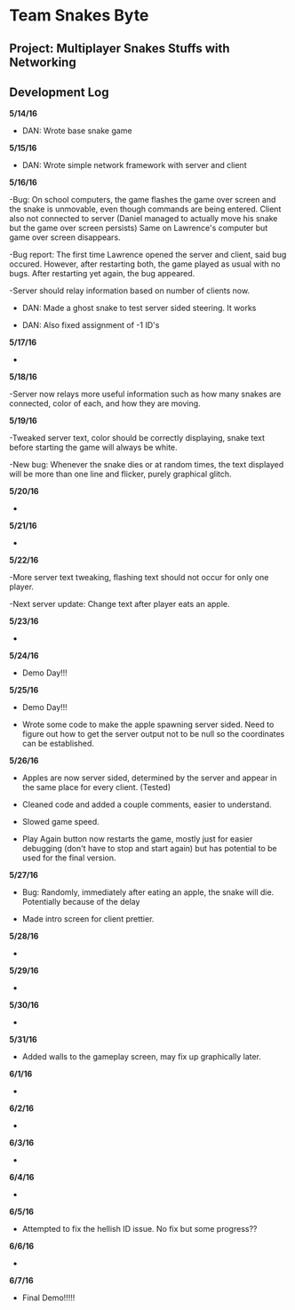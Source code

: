 <h1>Team Snakes Byte</h1>

<h2>Project: Multiplayer Snakes Stuffs with Networking</h2>

<h2>Development Log</h2>

<b>5/14/16</b>

- DAN: Wrote base snake game

<b>5/15/16</b>

- DAN: Wrote simple network framework with server and client

<b>5/16/16</b>

-Bug: On school computers, the game flashes the game over screen and the snake is unmovable, even though commands are being entered. Client also not connected to server (Daniel managed to actually move his snake but the game over screen persists) Same on Lawrence's computer but game over screen disappears.

-Bug report: The first time Lawrence opened the server and client, said bug occured. However, after restarting both, the game played as usual with no bugs. After restarting yet again, the bug appeared.

-Server should relay information based on number of clients now.

- DAN: Made a ghost snake to test server sided steering. It works

- DAN: Also fixed assignment of -1 ID's

<b>5/17/16</b>

-

<b>5/18/16</b>

-Server now relays more useful information such as how many snakes are connected, color of each, and how they are moving.

<b>5/19/16</b>

-Tweaked server text, color should be correctly displaying, snake text before starting the game will always be white.

-New bug: Whenever the snake dies or at random times, the text displayed will be more than one line and flicker, purely graphical glitch.

<b>5/20/16</b>

-

<b>5/21/16</b>

-

<b>5/22/16</b>

-More server text tweaking, flashing text should not occur for only one player.

-Next server update: Change text after player eats an apple.

<b>5/23/16</b>

-

<b>5/24/16</b>

- Demo Day!!!

<b>5/25/16</b>

- Demo Day!!!

- Wrote some code to make the apple spawning server sided. Need to figure out how to get the server output not to be null so the coordinates can be established.

<b>5/26/16</b>

- Apples are now server sided, determined by the server and appear in the same place for every client. (Tested)

- Cleaned code and added a couple comments, easier to understand.

- Slowed game speed.

- Play Again button now restarts the game, mostly just for easier debugging (don't have to stop and start again) but has potential to be used for the final version.

<b>5/27/16</b>

- Bug: Randomly, immediately after eating an apple, the snake will die. Potentially because of the delay 

- Made intro screen for client prettier.

<b>5/28/16</b>

-

<b>5/29/16</b>

-

<b>5/30/16</b>

-

<b>5/31/16</b>

- Added walls to the gameplay screen, may fix up graphically later.

<b>6/1/16</b>

-

<b>6/2/16</b>

-

<b>6/3/16</b>

-

<b>6/4/16</b>

-

<b>6/5/16</b>

- Attempted to fix the hellish ID issue. No fix but some progress??

<b>6/6/16</b>

-

<b>6/7/16</b>

- Final Demo!!!!!
